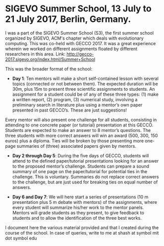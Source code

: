 # SIGEVO Summer School, 13 July to 21 July 2017, Berlin, Germany.

I was a part of the SIGEVO Summer School (S3), the first summer school organized by SIGEVO, ACM's chapter which deals with evolutionary computing. This was co-held with GECCO 2017. It was a great experience wherein we worked on different assignments floated by different researchers in this area. Link: http://gecco-2017.sigevo.org/index.html/Summer+School

This was the broader format of the school:
* **Day 1**:
Ten mentors will make a short self-contained lesson with several topics (connected or not between them). The expected duration will be 30m, plus 15m to present three scientific assignments to students. An assignment for a student could be of any of these three types: (1) make a written report, (2) program, (3) numerical study, involving a preliminary search in literature plus using a mentor’s own paper presented in past GECCO’s. These are just suggestions!

Every mentor will also present one challenge for all students, consisting in attending to one concrete paper (or tutorial) presentation at this GECCO. Students are expected to make an answer to 8 mentor’s questions. The three students with more correct answers will win an award (500, 300, 150 euros) plus a diploma. Ties will be broken by those presenting more one-page summaries of (three) associated papers given by mentors.

* **Day 2 through Day 5**:
During the five days of GECCO, students will attend to the defined paper/tutorial presentations looking for an answer to the proposed mentor’s challenge. Students can prepare a sound summary of one page on the paper/tutorial for potential ties in the challenge. This is voluntary. Summaries do not replace correct answers to the challenge, but are just used for breaking ties on equal number of answers.

* **Day 6 and Day 7**:
We will here start a series of presentations (10 m presentation plus 5 m debate with mentors) of the assignments, where every student will summarize his/her work to the mentor panels. Mentors will grade students as they present, to give feedback to students and to allow the identification of the three best works.

I document here the various material provided and that I created during the course of the school.
In case of queries, write to me at shash at symbol mit dot symbol edu

